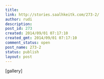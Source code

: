 ```yaml
---
title: 
link: http://stories.saalhkeitk.com/273-2/
author: rudi
description: 
post_id: 273
created: 2014/09/01 07:17:10
created_gmt: 2014/09/01 07:17:10
comment_status: open
post_name: 273-2
status: publish
layout: post
---
```



[gallery]